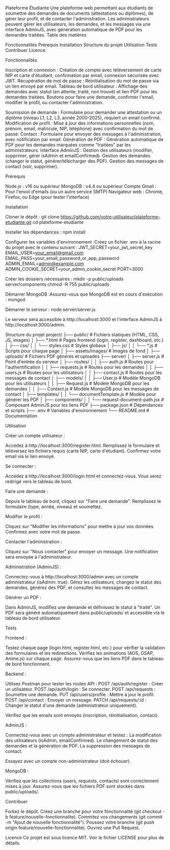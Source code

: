 Plateforme Étudiante
Une plateforme web permettant aux étudiants de soumettre des demandes de documents (attestations ou diplômes), de gérer leur profil, et de contacter l'administration. Les administrateurs peuvent gérer les utilisateurs, les demandes, et les messages via une interface AdminJS, avec génération automatique de PDF pour les demandes traitées.
Table des matières

Fonctionnalités
Prérequis
Installation
Structure du projet
Utilisation
Tests
Contribuer
Licence

Fonctionnalités

Inscription et connexion : Création de compte avec téléversement de carte NIP et carte d'étudiant, confirmation par email, connexion sécurisée avec JWT.
Récupération de mot de passe : Réinitialisation du mot de passe via un lien envoyé par email.
Tableau de bord utilisateur :
Affichage des demandes avec statut (en attente, traité, non trouvé) et lien PDF pour les demandes traitées.
Boutons pour faire une demande, confirmer l'email, modifier le profil, ou contacter l'administration.


Soumission de demande : Formulaire pour demander une attestation ou un diplôme (niveau L1, L2, L3, année 2000-2025), requiert un email confirmé.
Modification de profil : Mise à jour des informations personnelles (nom, prénom, email, matricule, NIP, téléphone) avec confirmation du mot de passe.
Contact : Formulaire pour envoyer des messages à l'administration, avec notification par email.
Génération de PDF : Génération automatique de PDF pour les demandes marquées comme "traitées" par les administrateurs.
Interface AdminJS :
Gestion des utilisateurs (modifier, supprimer, gérer isAdmin et emailConfirmed).
Gestion des demandes (changer le statut, générer/télécharger des PDF).
Gestion des messages de contact (voir, supprimer).



Prérequis

Node.js : v16 ou supérieur
MongoDB : v4.4 ou supérieur
Compte Gmail : Pour l'envoi d'emails (ou un autre service SMTP)
Navigateur web : Chrome, Firefox, ou Edge (pour tester l'interface)

Installation

Cloner le dépôt :
git clone https://github.com/votre-utilisateur/plateforme-etudiante.git
cd plateforme-etudiante


Installer les dépendances :
npm install


Configurer les variables d'environnement :Créez un fichier .env à la racine du projet avec le contenu suivant :
JWT_SECRET=your_jwt_secret_key
EMAIL_USER=your_email@gmail.com
EMAIL_PASS=your_email_password_or_app_password
ADMIN_EMAIL=admin@example.com
ADMIN_COOKIE_SECRET=your_admin_cookie_secret
PORT=3000


Créer les dossiers nécessaires :
mkdir -p public/uploads server/components
chmod -R 755 public/uploads


Démarrer MongoDB :Assurez-vous que MongoDB est en cours d'exécution :
mongod


Démarrer le serveur :
node server/server.js

Le serveur sera accessible à http://localhost:3000 et l'interface AdminJS à http://localhost:3000/admin.


Structure du projet
project/
├── public/                   # Fichiers statiques (HTML, CSS, JS, images)
│   ├── *.html               # Pages frontend (login, register, dashboard, etc.)
│   ├── css/
│   │   └── styles.css       # Styles globaux
│   ├── js/
│   │   └── *.js             # Scripts pour chaque page
│   ├── assets/images/       # Images de fond
│   ├── uploads/             # Fichiers PDF générés et uploadés
├── server/
│   ├── server.js            # Point d'entrée du serveur
│   ├── routes/
│   │   ├── auth.js          # Routes pour l'authentification
│   │   ├── requests.js      # Routes pour les demandes
│   │   ├── users.js         # Routes pour les utilisateurs
│   │   ├── contact.js       # Routes pour les messages de contact
│   ├── models/
│   │   ├── User.js          # Modèle MongoDB pour les utilisateurs
│   │   ├── Request.js       # Modèle MongoDB pour les demandes
│   │   ├── Contact.js       # Modèle MongoDB pour les messages de contact
│   ├── templates/
│   │   └── documentTemplate.js # Modèle pour générer les PDF
│   ├── components/
│   │   └── request-document-path.jsx # Composant AdminJS pour les liens PDF
├── package.json             # Dépendances et scripts
├── .env                     # Variables d'environnement
└── README.md                # Documentation

Utilisation

Créer un compte utilisateur :

Accédez à http://localhost:3000/register.html.
Remplissez le formulaire et téléversez les fichiers requis (carte NIP, carte d'étudiant).
Confirmez votre email via le lien envoyé.


Se connecter :

Accédez à http://localhost:3000/login.html et connectez-vous.
Vous serez redirigé vers le tableau de bord.


Faire une demande :

Depuis le tableau de bord, cliquez sur "Faire une demande".
Remplissez le formulaire (type, année, niveau) et soumettez.


Modifier le profil :

Cliquez sur "Modifier les informations" pour mettre à jour vos données.
Confirmez avec votre mot de passe.


Contacter l'administration :

Cliquez sur "Nous contacter" pour envoyer un message.
Une notification sera envoyée à l'administrateur.


Administration (AdminJS) :

Connectez-vous à http://localhost:3000/admin avec un compte administrateur (isAdmin: true).
Gérez les utilisateurs, changez le statut des demandes, générez des PDF, et consultez les messages de contact.


Générer un PDF :

Dans AdminJS, modifiez une demande et définissez le statut à "traité".
Un PDF sera généré automatiquement dans public/uploads/ et accessible via le tableau de bord utilisateur.



Tests

Frontend :

Testez chaque page (login.html, register.html, etc.) pour vérifier la validation des formulaires et les redirections.
Vérifiez les animations (AOS, GSAP, Anime.js) sur chaque page.
Assurez-vous que les liens PDF dans le tableau de bord fonctionnent.


Backend :

Utilisez Postman pour tester les routes API :
POST /api/auth/register : Créer un utilisateur.
POST /api/auth/login : Se connecter.
POST /api/requests : Soumettre une demande.
PUT /api/users/profile : Mettre à jour le profil.
POST /api/contact : Envoyer un message.
PATCH /api/requests/:id : Changer le statut d'une demande (administrateur uniquement).


Vérifiez que les emails sont envoyés (inscription, réinitialisation, contact).


AdminJS :

Connectez-vous avec un compte administrateur et testez :
La modification des utilisateurs (isAdmin, emailConfirmed).
Le changement de statut des demandes et la génération de PDF.
La suppression des messages de contact.


Essayez avec un compte non-administrateur (doit échouer).


MongoDB :

Vérifiez que les collections (users, requests, contacts) sont correctement mises à jour.
Assurez-vous que les fichiers PDF sont stockés dans public/uploads/.



Contribuer

Forkez le dépôt.
Créez une branche pour votre fonctionnalité (git checkout -b feature/nouvelle-fonctionnalite).
Commitez vos changements (git commit -m "Ajout de nouvelle fonctionnalité").
Poussez votre branche (git push origin feature/nouvelle-fonctionnalite).
Ouvrez une Pull Request.

Licence
Ce projet est sous licence MIT. Voir le fichier LICENSE pour plus de détails.

